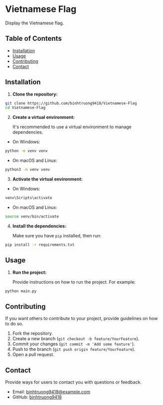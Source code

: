 # Vietnamese Flag

Display the Vietnamese flag.

## Table of Contents

- [Installation](#installation)
- [Usage](#usage)
- [Contributing](#contributing)
- [Contact](#contact)

## Installation

1. **Clone the repository:**
```bash
git clone https://github.com/binhtruong9418/Vietnamese-Flag
cd Vietnamese-Flag
```

2. **Create a virtual environment:**

    It's recommended to use a virtual environment to manage dependencies.
    
- On Windows:
```bash
python -m venv venv
```

   - On macOS and Linux:
```bash
python3 -m venv venv
```

3. **Activate the virtual environment:**

- On Windows:

```bash
venv\Scripts\activate
```
- On macOS and Linux:

 ```bash
source venv/bin/activate
```


4. **Install the dependencies:**

   Make sure you have `pip` installed, then run:

```bash
pip install -r requirements.txt
```

## Usage

1. **Run the project:**

   Provide instructions on how to run the project. For example:

```bash
python main.py
```

## Contributing

If you want others to contribute to your project, provide guidelines on how to do so.

1. Fork the repository.
2. Create a new branch (`git checkout -b feature/YourFeature`).
3. Commit your changes (`git commit -m 'Add some feature'`).
4. Push to the branch (`git push origin feature/YourFeature`).
5. Open a pull request.


## Contact

Provide ways for users to contact you with questions or feedback.

- Email: binhtruong9418@example.com
- GitHub: [binhtruong9418](https://github.com/binhtruong9418)
